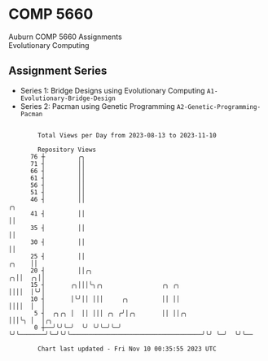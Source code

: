 # COMP 5660
Auburn COMP 5660 Assignments  
Evolutionary Computing

## Assignment Series
- Series 1: Bridge Designs using Evolutionary Computing `A1-Evolutionary-Bridge-Design`
- Series 2: Pacman using Genetic Programming `A2-Genetic-Programming-Pacman`

```

        Total Views per Day from 2023-08-13 to 2023-11-10

        Repository Views
      76 ┼         ╭╮
      71 ┤         ││
      66 ┤         ││
      61 ┤         ││
      56 ┤         ││
      51 ┤         ││
      46 ┤         ││                                                                        ╭╮
      41 ┤         ││                                                                        ││
      35 ┤         ││                                                                        ││
      30 ┤         ││                                                                        ││
      25 ┤         ││                                                                  ╭╮    ││
      20 ┤         ││╭╮                                                              ╭╮││  ╭╮││
      15 ┤       ╭╮│││╰╮╭╮                ╭╮ ╭╮                                      ││││  │╰╯│
      10 ┤       │╰╯││ │││     ╭╮         ││ ││                                      ││││  │  │
       5 ┤  ╭╮╭╮ │  ││ │││ ╭╮ ╭╯│╭╮       ││ ││╭╮                                    │││╰╮ │  │╭╮
       0 ┼──╯╰╯╰─╯  ╰╯ ╰╯╰─╯╰─╯ ╰╯╰───────╯╰─╯╰╯╰────────────────────────────────────╯╰╯ ╰─╯  ╰╯╰──

        Chart last updated - Fri Nov 10 00:35:55 2023 UTC
        
```
